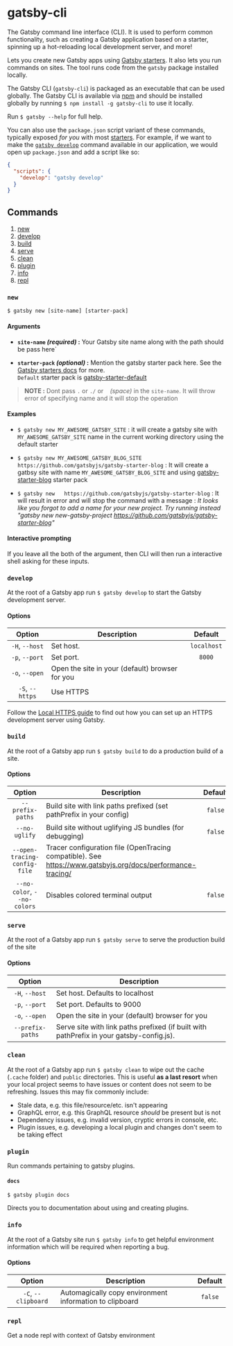 # gatsby-cli

The Gatsby command line interface (CLI). It is used to perform common functionality, such as creating a Gatsby application based on a starter, spinning up a hot-reloading local development server, and more!

Lets you create new Gatsby apps using
[Gatsby starters](https://www.gatsbyjs.org/docs/gatsby-starters/). It also lets you run commands on sites. The tool runs code from the `gatsby` package installed locally.

The Gatsby CLI (`gatsby-cli`) is packaged as an executable that can be used globally. The Gatsby CLI is available via [npm](https://www.npmjs.com/) and should be installed globally by running `$ npm install -g gatsby-cli` to use it locally.

Run `$ gatsby --help` for full help.

You can also use the `package.json` script variant of these commands, typically exposed _for you_ with most [starters](/docs/starters/). For example, if we want to make the [`gatsby develop`](#develop) command available in our application, we would open up `package.json` and add a script like so:

```json:title=package.json
{
  "scripts": {
    "develop": "gatsby develop"
  }
}
```

## Commands

1. [new](#new)
2. [develop](#develop)
3. [build](#build)
4. [serve](#serve)
5. [clean](#clean)
6. [plugin](#plugin)
7. [info](#info)
8. [repl](#repl)

### `new`

`$ gatsby new [site-name] [starter-pack]`

#### Arguments

- **`site-name` *(required)* :**  Your Gatsby site name along with the path should be pass here`

- **`starter-pack` *(optional)* :**  Mention the gatsby starter pack here. 
  See the [Gatsby starters docs](https://www.gatsbyjs.org/docs/gatsby-starters/) for more.   
  `Default` starter pack is [gatsby-starter-default](https://github.com/gatsbyjs/gatsby-starter-default)

> **NOTE :** Dont pass `.` or `./` or ` ` *(space)*  in the `site-name`. It will throw error of specifying name and it will stop the operation

#### Examples

- `$ gatsby new MY_AWESOME_GATSBY_SITE` : it will create a gatsby site with `MY_AWESOME_GATSBY_SITE` name in the current working directory using the default starter

- `$ gatsby new MY_AWESOME_GATSBY_BLOG_SITE https://github.com/gatsbyjs/gatsby-starter-blog` : It will create a gatbsy site with name `MY_AWESOME_GATSBY_BLOG_SITE` and using [gatsby-starter-blog](https://www.gatsbyjs.org/starters/gatsbyjs/gatsby-starter-blog/) starter pack

- `$ gatsby new   https://github.com/gatsbyjs/gatsby-starter-blog` : It will result in error and will stop the command with a message : *It looks like you forgot to add a name for your new project. Try running instead "gatsby new new-gatsby-project https://github.com/gatsbyjs/gatsby-starter-blog"*
#### Interactive prompting

If you leave all the both of the argument, then CLI will then run a interactive shell asking for these inputs.


### `develop`

At the root of a Gatsby app run `$ gatsby develop` to start the Gatsby
development server.

#### Options

|     Option      | Description                                     |   Default   |
| :-------------: | ----------------------------------------------- | :---------: |
| `-H`, `--host`  | Set host.                                       | `localhost` |
| `-p`, `--port`  | Set port.                                       |   `8000`    |
| `-o`, `--open`  | Open the site in your (default) browser for you |             |
| `-S`, `--https` | Use HTTPS                                       |             |

Follow the [Local HTTPS guide](https://www.gatsbyjs.org/docs/local-https/)
to find out how you can set up an HTTPS development server using Gatsby.

### `build`

At the root of a Gatsby app run `$ gatsby build` to do a production build of a site.

#### Options

|            Option            | Description                                                                                                | Default |
| :--------------------------: | ---------------------------------------------------------------------------------------------------------- | :-----: |
|       `--prefix-paths`       | Build site with link paths prefixed (set pathPrefix in your config)                                        | `false` |
|        `--no-uglify`         | Build site without uglifying JS bundles (for debugging)                                                    | `false` |
| `--open-tracing-config-file` | Tracer configuration file (OpenTracing compatible). See https://www.gatsbyjs.org/docs/performance-tracing/ |         |
| `--no-color`, `--no-colors`  | Disables colored terminal output                                                                           | `false` |

### `serve`

At the root of a Gatsby app run `$ gatsby serve` to serve the production build of the site

#### Options

|      Option      | Description                                                                              |
| :--------------: | ---------------------------------------------------------------------------------------- |
|  `-H`, `--host`  | Set host. Defaults to localhost                                                          |
|  `-p`, `--port`  | Set port. Defaults to 9000                                                               |
|  `-o`, `--open`  | Open the site in your (default) browser for you                                          |
| `--prefix-paths` | Serve site with link paths prefixed (if built with pathPrefix in your gatsby-config.js). |

### `clean`

At the root of a Gatsby app run `$ gatsby clean` to wipe out the cache (`.cache` folder) and `public` directories. This is useful **as a last resort** when your local project seems to have issues or content does not seem to be refreshing. Issues this may fix commonly include:

- Stale data, e.g. this file/resource/etc. isn't appearing
- GraphQL error, e.g. this GraphQL resource _should_ be present but is not
- Dependency issues, e.g. invalid version, cryptic errors in console, etc.
- Plugin issues, e.g. developing a local plugin and changes don't seem to be taking effect

### `plugin`

Run commands pertaining to gatsby plugins.

#### `docs`

`$ gatsby plugin docs`

Directs you to documentation about using and creating plugins.

### `info`

At the root of a Gatsby site run `$ gatsby info` to get helpful environment information which will be required when reporting a bug.

#### Options

|       Option        | Description                                             | Default |
| :-----------------: | ------------------------------------------------------- | :-----: |
| `-C`, `--clipboard` | Automagically copy environment information to clipboard | `false` |

### `repl`

Get a node repl with context of Gatsby environment

<!-- TODO: add repl documentation link when ready -->
